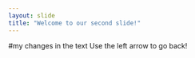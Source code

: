 ```yaml
---
layout: slide
title: "Welcome to our second slide!"
---
```

#my changes in the text
Use the left arrow to go back!
